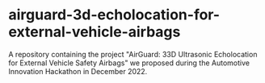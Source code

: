 # airguard-3d-echolocation-for-external-vehicle-airbags
A repository containing the project "AirGuard: 33D Ultrasonic Echolocation for External Vehicle Safety Airbags" we proposed during the Automotive Innovation Hackathon in December 2022.
